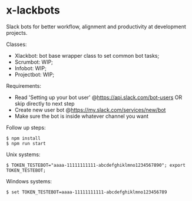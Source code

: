 # x-lackbots
Slack bots for better workflow, alignment and productivity at development projects.

Classes:
- Xlackbot: bot base wrapper class to set common bot tasks;
- Scrumbot: WIP;
- Infobot: WIP;
- Projectbot: WIP;

Requirements:
- Read 'Setting up your bot user' @https://api.slack.com/bot-users OR skip directly to next step
- Create new user bot @https://my.slack.com/services/new/bot
- Make sure the bot is inside whatever channel you want

Follow up steps:
```
$ npm install
$ npm run start
```

Unix systems:
```
$ TOKEN_TESTEBOT="aaaa-11111111111-abcdefghiklmno1234567890"; export TOKEN_TESTEBOT;
```

Windows systems:
```
$ set TOKEN_TESTEBOT=aaaa-11111111111-abcdefghiklmno123456789
```
